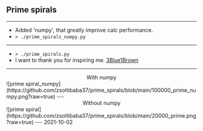 ## Prime spirals
---
- Added 'numpy', that greatly improve calc performance.
- `> ./prime_spirals_numpy.py`
---
- `> ./prime_spirals.py`
- I want to thank you for inspiring me. [3Blue1Brown](https://www.youtube.com/watch?v=EK32jo7i5LQ)
---
<center>With numpy</center>
![prime spiral_numpy](https://github.com/zsoltibaba37/prime_spirals/blob/main/100000_prime_numpy.png?raw=true)
---
<center>Without numpy</center>
![prime spiral](https://github.com/zsoltibaba37/prime_spirals/blob/main/20000_prime.png?raw=true)
---
2021-10-02

